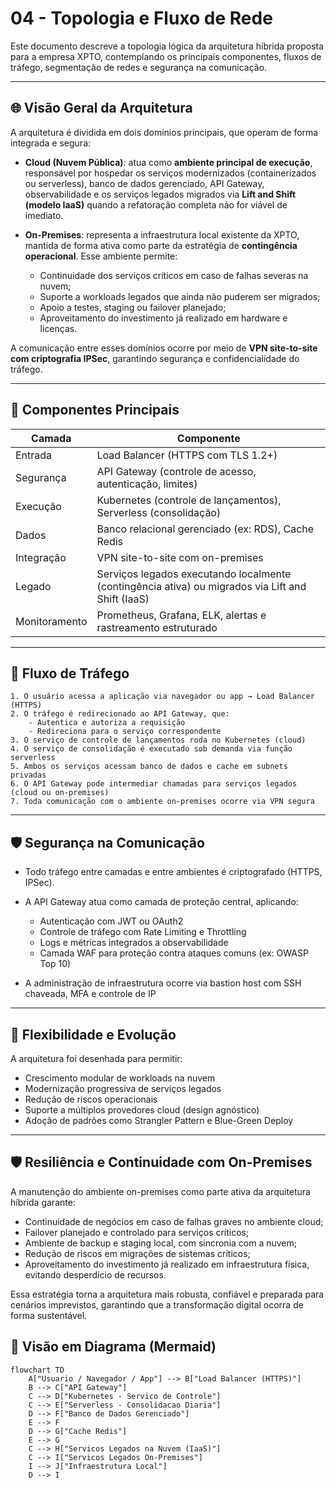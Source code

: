 # 04 - Topologia e Fluxo de Rede

Este documento descreve a topologia lógica da arquitetura híbrida proposta para a empresa XPTO, contemplando os principais componentes, fluxos de tráfego, segmentação de redes e segurança na comunicação.

---

## 🌐 Visão Geral da Arquitetura

A arquitetura é dividida em dois domínios principais, que operam de forma integrada e segura:

- **Cloud (Nuvem Pública)**: atua como **ambiente principal de execução**, responsável por hospedar os serviços modernizados (containerizados ou serverless), banco de dados gerenciado, API Gateway, observabilidade e os serviços legados migrados via **Lift and Shift (modelo IaaS)** quando a refatoração completa não for viável de imediato.

- **On-Premises**: representa a infraestrutura local existente da XPTO, mantida de forma ativa como parte da estratégia de **contingência operacional**. Esse ambiente permite:
  - Continuidade dos serviços críticos em caso de falhas severas na nuvem;
  - Suporte a workloads legados que ainda não puderem ser migrados;
  - Apoio a testes, staging ou failover planejado;
  - Aproveitamento do investimento já realizado em hardware e licenças.

A comunicação entre esses domínios ocorre por meio de **VPN site-to-site com criptografia IPSec**, garantindo segurança e confidencialidade do tráfego.

---

## 🧱 Componentes Principais

| Camada        | Componente                                                                                        |
| ------------- | ------------------------------------------------------------------------------------------------- |
| Entrada       | Load Balancer (HTTPS com TLS 1.2+)                                                                |
| Segurança     | API Gateway (controle de acesso, autenticação, limites)                                           |
| Execução      | Kubernetes (controle de lançamentos), Serverless (consolidação)                                   |
| Dados         | Banco relacional gerenciado (ex: RDS), Cache Redis                                                |
| Integração    | VPN site-to-site com on-premises                                                                  |
| Legado        | Serviços legados executando localmente (contingência ativa) ou migrados via Lift and Shift (IaaS) |
| Monitoramento | Prometheus, Grafana, ELK, alertas e rastreamento estruturado                                      |

---

## 🔄 Fluxo de Tráfego

```plaintext
1. O usuário acessa a aplicação via navegador ou app → Load Balancer (HTTPS)
2. O tráfego é redirecionado ao API Gateway, que:
    - Autentica e autoriza a requisição
    - Redireciona para o serviço correspondente
3. O serviço de controle de lançamentos roda no Kubernetes (cloud)
4. O serviço de consolidação é executado sob demanda via função serverless
5. Ambos os serviços acessam banco de dados e cache em subnets privadas
6. O API Gateway pode intermediar chamadas para serviços legados (cloud ou on-premises)
7. Toda comunicação com o ambiente on-premises ocorre via VPN segura
```

---

## 🛡️ Segurança na Comunicação

- Todo tráfego entre camadas e entre ambientes é criptografado (HTTPS, IPSec).
- A API Gateway atua como camada de proteção central, aplicando:

  - Autenticação com JWT ou OAuth2
  - Controle de tráfego com Rate Limiting e Throttling
  - Logs e métricas integrados a observabilidade
  - Camada WAF para proteção contra ataques comuns (ex: OWASP Top 10)

- A administração de infraestrutura ocorre via bastion host com SSH chaveada, MFA e controle de IP

---

## 🔀 Flexibilidade e Evolução

A arquitetura foi desenhada para permitir:

- Crescimento modular de workloads na nuvem
- Modernização progressiva de serviços legados
- Redução de riscos operacionais
- Suporte a múltiplos provedores cloud (design agnóstico)
- Adoção de padrões como Strangler Pattern e Blue-Green Deploy

---

## 🛡️ Resiliência e Continuidade com On-Premises

A manutenção do ambiente on-premises como parte ativa da arquitetura híbrida garante:

- Continuidade de negócios em caso de falhas graves no ambiente cloud;
- Failover planejado e controlado para serviços críticos;
- Ambiente de backup e staging local, com sincronia com a nuvem;
- Redução de riscos em migrações de sistemas críticos;
- Aproveitamento do investimento já realizado em infraestrutura física, evitando desperdício de recursos.

Essa estratégia torna a arquitetura mais robusta, confiável e preparada para cenários imprevistos, garantindo que a transformação digital ocorra de forma sustentável.

## 🧭 Visão em Diagrama (Mermaid)

```mermaid
flowchart TD
    A["Usuario / Navegador / App"] --> B["Load Balancer (HTTPS)"]
    B --> C["API Gateway"]
    C --> D["Kubernetes - Servico de Controle"]
    C --> E["Serverless - Consolidacao Diaria"]
    D --> F["Banco de Dados Gerenciado"]
    E --> F
    D --> G["Cache Redis"]
    E --> G
    C --> H["Servicos Legados na Nuvem (IaaS)"]
    C --> I["Servicos Legados On-Premises"]
    I --> J["Infraestrutura Local"]
    D --> I
```
